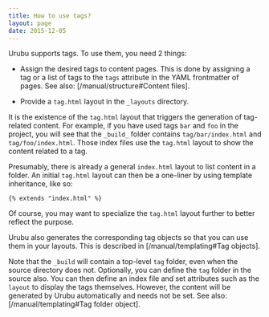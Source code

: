 ```yaml
---
title: How to use tags?
layout: page
date: 2015-12-05
---
```


Urubu supports tags. To use them, you need 2 things:

* Assign the desired tags to content pages. This is done by assigning a tag or
a list of tags to the `tags` attribute in the YAML frontmatter of pages.  See
also: [/manual/structure#Content files].

* Provide a `tag.html` layout in the `_layouts` directory. 

It is the existence of the `tag.html` layout that triggers the generation of
tag-related content. For example, if you have used tags `bar` and `foo` in the
project, you will see that the `_build_` folder contains `tag/bar/index.html`
and `tag/foo/index.html`. Those index files use the `tag.html` layout to show 
the content related to a tag.

Presumably, there is already a general `index.html` layout to list content in a
folder. An initial `tag.html` layout can then be a one-liner by using template
inheritance, like so: 

```
{% extends "index.html" %}
```

Of course, you may want to specialize the `tag.html` layout
further to better reflect the purpose.

Urubu also generates the corresponding tag objects so that you can use them in
your layouts. This is described in [/manual/templating#Tag objects].

Note that the `_build` will contain a top-level `tag` folder, even when the
source directory does not. Optionally, you can define the `tag` folder in the
source also.  You can then define an index file and set attributes such as the
`layout` to display the tags themselves.  However, the content will be
generated by Urubu automatically and needs not be set. See also: 
[/manual/templating#Tag folder object].

